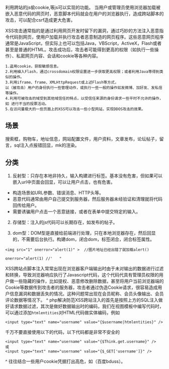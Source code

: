 利用跨站的js偷cookie,等js可以实现的功能。
当用户或管理员使用浏览器加载被嵌入恶意代码的网页时，恶意脚本代码就会在用户的浏览器执行，造成跨站脚本的攻击，可以配合csrf造成更大危害。


XSS攻击通常指的是通过利用网页开发时留下的漏洞，通过巧妙的方法注入恶意指令代码到网页，使用户加载并执行攻击者恶意制造的网页程序。这些恶意网页程序通常是JavaScript，但实际上也可以包括Java，VBScript，ActiveX，Flash或者甚至是普通的HTML。攻击成功后，攻击者可能得到更高的权限（如执行一些操作）、私密网页内容、会话和cookie等各种内容。

```
1.盗用cookie，获取敏感信息。
2.利用植入Flash，通过crossdomain权限设置进一步获取更高权限；或者利用Java等得到类似的操作。
3.利用iframe、frame、XMLHttpRequest或上述Flash等方式，
以（被攻击）用户的身份执行一些管理动作，或执行一些一般的操作如发微博、加好友、发私信等操作。
4.利用可被攻击的域受到其他域信任的特点，以受信任来源的身份请求一些平时不允许的操作，
如 进行不当的投票活动。
5.在访问量极大的一些页面上的XSS可以攻击一些小型网站，实现DDOS攻击的效果。
```



## **场景**
搜索框，购物车，地址信息，网站配置文件，用户资料，文章发布，论坛帖子，留言，sql注入点报错回显，mk的渲染。


## **分类**
1. 反射型：只存在本地非持久，输入构建进行标签。基本没有危害，但如果可以嵌入url中页面会回显，可以让用户点击，也有危害。
* 构造场景如URL参数、错误消息、HTTP头等。
* 恶意代码通常由用户自己提交到服务器，然后服务器未经验证和清理就将代码回传给用户。
* 需要诱骗用户点击一个恶意链接，或者在表单中提交特定的输入。

2. 存储型：注入的js代码可以长期存在，如发布的帖子。

3. dom型：DOM型是直接给前端进行处理，只在本地浏览器存在，然后回显的，不需要后台执行。构建dom，闭合dom，标签闭合，闭合标签属性。
```
<img src="1" onerror="alert(1)" >  //图片地址已经出错了就加载alert()

onerror="alert(1) //'   "
``` 



XSS跨站点脚本注入常常出现在浏览器客户端输出时由于未对输出的数据进行过滤和转换，导致浏览器响应执行了Javascript代码，这个代码代具有管理员权限的用户做一些隐藏的操作，比如提权、恶意修改删除数据，甚至将用户当前浏览器端的Cookie等数据传到攻击者的服务器，攻击者通过伪造Cookie请求，很容易造成用户信息漏洞和数据丢失的情况。这种问题常出现在会员昵称、会员头像输出、会员评论数据等情况下。
^
php解决防范XSS跨站注入的首先是按照上方的SQL注入做好请求数据过滤，其次是做好数据输出时的编码，我们在视图模板中编写代码时，可以通过添加`htmlentities`对HTML代码做实体编码，例如
```
<input type="text" name="username" value="{$username|htmlentities}" />
```

千万不要直接使用以下的代码，以下代码都是非常不安全的

```
<input type="text" name="username" value="{$Think.get.username}" />
或
<input type="text" name="username" value="{$_GET['username']}" />
```

^
往往结合一些用户cookie凭据打出高危，如（百度bduss）。
